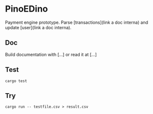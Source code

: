 # PinoEDino

Payment engine prototype. Parse [transactions](link a doc interna) and update [user](link a doc
interna).

## Doc

Build documentation with [...] or read it at [...]

## Test

`cargo test`

## Try

`cargo run -- testfile.csv > result.csv`
